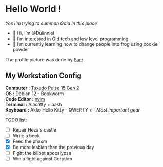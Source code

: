 # Hello World !
*Yes i'm trying to summon Gaïa in this place*

- 👋 Hi, I’m @Dulinniel
- 👀 I’m interested in Old tech and low level programming
- 🌱 I’m currently learning how to change people into frog using cookie powder

The profile picture was done by [Sam](https://www.instagram.com/chat.d.encre/)

## My Workstation Config

**Computer :** [Tuxedo Pulse 15 Gen 2](https://www.tuxedocomputers.com/en/TUXEDO-Pulse-15-Gen2.tuxedo#configurator) \
**OS :** Debian 12 - Bookworm \
**Code Editor :** [nvim](https://github.com/Dulinniel/nvim-config) \
**Terminal :** Alacritty + bash \
**Keyboard :** Akko Hello Kitty - QWERTY *<-- Most important gear*

TODO list:

- [ ] Repair Heza's castle
- [ ] Write a book
- [x] Feed the phasm
- [x] Be more lesbian than the previous day
- [ ] Fight the killbot apocalypse
- [ ] ~~Win a fight against Gorythm~~
